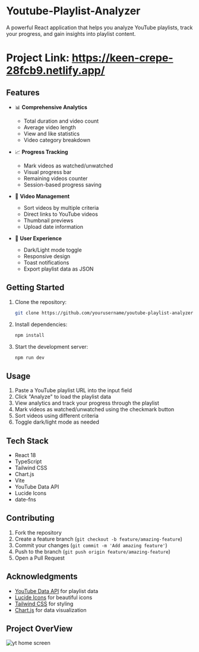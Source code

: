 # Youtube-Playlist-Analyzer

A powerful React application that helps you analyze YouTube playlists, track your progress, and gain insights into playlist content.
# Project Link: https://keen-crepe-28fcb9.netlify.app/

## Features

- 📊 **Comprehensive Analytics**
  - Total duration and video count
  - Average video length
  - View and like statistics
  - Video category breakdown

- 📈 **Progress Tracking**
  - Mark videos as watched/unwatched
  - Visual progress bar
  - Remaining videos counter
  - Session-based progress saving

- 🎯 **Video Management**
  - Sort videos by multiple criteria
  - Direct links to YouTube videos
  - Thumbnail previews
  - Upload date information

- 💫 **User Experience**
  - Dark/Light mode toggle
  - Responsive design
  - Toast notifications
  - Export playlist data as JSON

## Getting Started

1. Clone the repository:
   ```bash
   git clone https://github.com/yourusername/youtube-playlist-analyzer.git
   ```

2. Install dependencies:
   ```bash
   npm install
   ```

3. Start the development server:
   ```bash
   npm run dev
   ```

## Usage

1. Paste a YouTube playlist URL into the input field
2. Click "Analyze" to load the playlist data
3. View analytics and track your progress through the playlist
4. Mark videos as watched/unwatched using the checkmark button
5. Sort videos using different criteria
6. Toggle dark/light mode as needed

## Tech Stack

- React 18
- TypeScript
- Tailwind CSS
- Chart.js
- Vite
- YouTube Data API
- Lucide Icons
- date-fns

## Contributing

1. Fork the repository
2. Create a feature branch (`git checkout -b feature/amazing-feature`)
3. Commit your changes (`git commit -m 'Add amazing feature'`)
4. Push to the branch (`git push origin feature/amazing-feature`)
5. Open a Pull Request


## Acknowledgments

- [YouTube Data API](https://developers.google.com/youtube/v3) for playlist data
- [Lucide Icons](https://lucide.dev/) for beautiful icons
- [Tailwind CSS](https://tailwindcss.com/) for styling
- [Chart.js](https://www.chartjs.org/) for data visualization

## Project OverView
![yt home screen](https://github.com/user-attachments/assets/ed1c13b1-d47f-421a-8561-49e1730dbf2c)
